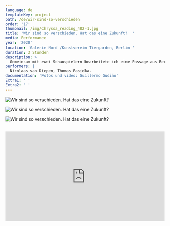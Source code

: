 ```yaml
---
language: de
templateKey: project
path: /de/wir-sind-so-verschieden
order: '17'
thumbnail: /img/chryssa_reading_482-1.jpg
title: 'Wir sind so verschieden. Hat das eine Zukunft?  '
media: Performance
year: '2020'
location: 'Galerie Nord /Kunstverein Tiergarden, Berlin '
duration: 3 Stunden
description: >
  Gemeinsam mit zwei Schauspielern bearbeitete ich eine Passage aus Bernard-Marie Koltès-Text "In der Einsamkeit der Baumwollfelder". Das Theaterstück handelt von einem Dialog zwischen einem Kunden und einem Drogendealer. Während des ersten Teils der Performance versuchte das Publikum, die beiden gegensätzlichen Charaktere in den Dialogen zu identifizieren, da die beiden Schauspieler ständig ihre Rollen wechselten. Im zweiten Teil der Performance begaben sich das Publikum und die Schauspieler in den Hof der Galerie, wo wir alle gleichzeitig den Text laut vorlasen. Dadurch wurde dem Publikum nun die Identifizierung der einzelnen Figuren ermöglicht. Die Performance endete nach dem gemeinsamen Lesen des Dialogs.
performers: |
  Nicolaas van Diepen, Thomas Pasieka.
documentation: 'Fotos und video: Guillermo Gudiño'
Extra1: ' '
Extra2: ' '
---
```

![Wir sind so verschieden. Hat das eine Zukunft?](/img/chryssa_reading_482-1.jpg)

![Wir sind so verschieden. Hat das eine Zukunft?](/img/chryssa_reading_499-1.jpg)

![Wir sind so verschieden. Hat das eine Zukunft?](/img/chryssa_reading_527-1.jpg)

<div class="extras-container">
<br>
<div class="extra">
 <div style="padding:56.25% 0 0 0;position:relative;">

<iframe src="https://player.vimeo.com/video/459302772?title=0&byline=0&portrait=0" style="position:absolute;top:0;left:0;width:100%;height:100%;" frameborder="0" webkitallowfullscreen mozallowfullscreen allowfullscreen></iframe>

</div>

<script src="https://player.vimeo.com/api/player.js">

</script>
</div>
</div>
